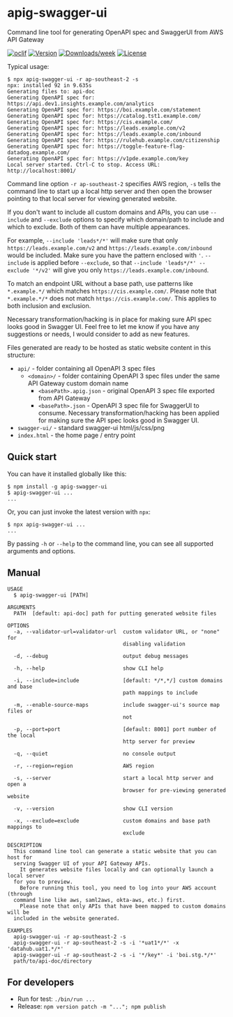 apig-swagger-ui
===============

Command line tool for generating OpenAPI spec and SwaggerUI from AWS API Gateway

[![oclif](https://img.shields.io/badge/cli-oclif-brightgreen.svg)](https://oclif.io)
[![Version](https://img.shields.io/npm/v/apig-swagger-ui.svg)](https://npmjs.org/package/apig-swagger-ui)
[![Downloads/week](https://img.shields.io/npm/dw/apig-swagger-ui.svg)](https://npmjs.org/package/apig-swagger-ui)
[![License](https://img.shields.io/npm/l/apig-swagger-ui.svg)](https://github.com/james-hu/apig-swagger-ui/blob/master/package.json)

Typical usage:

```sh-session
$ npx apig-swagger-ui -r ap-southeast-2 -s
npx: installed 92 in 9.635s
Generating files to: api-doc
Generating OpenAPI spec for: https://api.dev1.insights.example.com/analytics
Generating OpenAPI spec for: https://boi.example.com/statement
Generating OpenAPI spec for: https://catalog.tst1.example.com/
Generating OpenAPI spec for: https://cis.example.com/
Generating OpenAPI spec for: https://leads.example.com/v2
Generating OpenAPI spec for: https://leads.example.com/inbound
Generating OpenAPI spec for: https://rulehub.example.com/citizenship
Generating OpenAPI spec for: https://toggle-feature-flag-datadog.example.com/
Generating OpenAPI spec for: https://v1pde.example.com/key
Local server started. Ctrl-C to stop. Access URL: http://localhost:8001/
```

Command line option `-r ap-southeast-2` specifies AWS region,
`-s` tells the command line to start up a local http server and then open the browser pointing to that local server for viewing generated website.

If you don't want to include all custom domains and APIs,
you can use `--include` and `--exclude` options to specify which domain/path to include and which to exclude.
Both of them can have multiple appearances.

For example, `--include 'leads*/*'` will make sure that only `https://leads.example.com/v2` and `https://leads.example.com/inbound` would be included.
Make sure you have the pattern enclosed with `'`.
`--include` is applied before `--exclude`, so that  `--include 'leads*/*' --exclude '*/v2'` will give you only `https://leads.example.com/inbound`.

To match an endpoint URL without a base path, use patterns like `*.example.*/` which matches `https://cis.example.com/`.
Please note that `*.example.*/*` does not match `https://cis.example.com/`.
This applies to both inclusion and exclusion.

Necessary transformation/hacking is in place for making sure API spec looks good in Swagger UI.
Feel free to let me know if you have any suggestions or needs, I would consider to add as new features.

Files generated are ready to be hosted as static website content in this structure:

* `api/` - folder containing all OpenAPI 3 spec files
  * `<domain>/` - folder containing OpenAPI 3 spec files under the same API Gateway custom domain name
    * `<basePath>.apig.json` - original OpenAPI 3 spec file exported from API Gateway
    * `<basePath>.json` - OpenAPI 3 spec file for SwaggerUI to consume. Necessary transformation/hacking has been applied for making sure the API spec looks good in Swagger UI.
* `swagger-ui/` - standard swagger-ui html/js/css/png 
* `index.html` - the home page / entry point

## Quick start

You can have it installed globally like this:

```sh-session
$ npm install -g apig-swagger-ui
$ apig-swagger-ui ...
...
```

Or, you can just invoke the latest version with `npx`:

```sh-session
$ npx apig-swagger-ui ...
...
```

By passing `-h` or `--help` to the command line, you can see all supported arguments and options.

## Manual

<!-- help start -->
```
USAGE
  $ apig-swagger-ui [PATH]

ARGUMENTS
  PATH  [default: api-doc] path for putting generated website files

OPTIONS
  -a, --validator-url=validator-url  custom validator URL, or "none" for
                                     disabling validation

  -d, --debug                        output debug messages

  -h, --help                         show CLI help

  -i, --include=include              [default: */*,*/] custom domains and base
                                     path mappings to include

  -m, --enable-source-maps           include swagger-ui's source map files or
                                     not

  -p, --port=port                    [default: 8001] port number of the local
                                     http server for preview

  -q, --quiet                        no console output

  -r, --region=region                AWS region

  -s, --server                       start a local http server and open a
                                     browser for pre-viewing generated website

  -v, --version                      show CLI version

  -x, --exclude=exclude              custom domains and base path mappings to
                                     exclude

DESCRIPTION
  This command line tool can generate a static website that you can host for 
  serving Swagger UI of your API Gateway APIs.
    It generates website files locally and can optionally launch a local server 
  for you to preview.
    Before running this tool, you need to log into your AWS account (through 
  command line like aws, saml2aws, okta-aws, etc.) first.
    Please note that only APIs that have been mapped to custom domains will be 
  included in the website generated.

EXAMPLES
  apig-swagger-ui -r ap-southeast-2 -s
  apig-swagger-ui -r ap-southeast-2 -s -i '*uat1*/*' -x 'datahub.uat1.*/*'
  apig-swagger-ui -r ap-southeast-2 -s -i '*/key*' -i 'boi.stg.*/*' 
  path/to/api-doc/directory
```

<!-- help end -->

## For developers

* Run for test: `./bin/run ...`
* Release: `npm version patch -m "..."; npm publish`